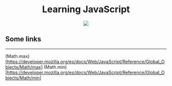 <h1 align="center">Learning JavaScript</h1>
<p align="center"><img src="https://www.adictosaltrabajo.com/2018/05/15/es6-el-remozado-javascript-parte-iii-clases-y-otras-novedades-del-lenguaje/"></p> 

## Some links 
---
(Math.max)[https://developer.mozilla.org/es/docs/Web/JavaScript/Reference/Global_Objects/Math/max]
(Math.min)[https://developer.mozilla.org/es/docs/Web/JavaScript/Reference/Global_Objects/Math/min]

